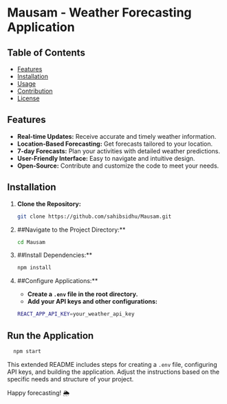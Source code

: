 # Mausam - Weather Forecasting Application

## Table of Contents

- [Features](#features)
- [Installation](#installation)
- [Usage](#usage)
- [Contribution](#contribution)
- [License](#license)

## Features

- **Real-time Updates:** Receive accurate and timely weather information.
- **Location-Based Forecasting:** Get forecasts tailored to your location.
- **7-day Forecasts:** Plan your activities with detailed weather predictions.
- **User-Friendly Interface:** Easy to navigate and intuitive design.
- **Open-Source:** Contribute and customize the code to meet your needs.

## Installation

1. **Clone the Repository:**

   ```bash
   git clone https://github.com/sahibsidhu/Mausam.git

2. ##Navigate to the Project Directory:**

   ```bash
   cd Mausam

3. ##Install Dependencies:**

   ```bash
   npm install

4. ##Configure Applications:**

   - **Create a `.env` file in the root directory.**
   - **Add your API keys and other configurations:**
   
   ```bash
   REACT_APP_API_KEY=your_weather_api_key

## Run the Application



   ```bash
     npm start

```

This extended README includes steps for creating a `.env` file, configuring API keys, and building the application. Adjust the instructions based on the specific needs and structure of your project.


Happy forecasting! 🌦️
